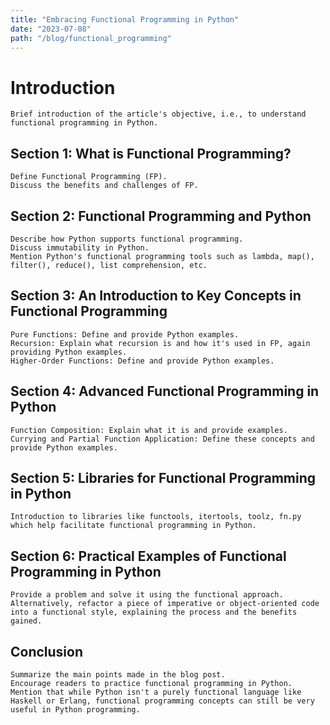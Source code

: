 ```yaml
---
title: "Embracing Functional Programming in Python"
date: "2023-07-08"
path: "/blog/functional_programming"
---
```


# Introduction

    Brief introduction of the article's objective, i.e., to understand functional programming in Python.

## Section 1: What is Functional Programming?

    Define Functional Programming (FP).
    Discuss the benefits and challenges of FP.

## Section 2: Functional Programming and Python

    Describe how Python supports functional programming.
    Discuss immutability in Python.
    Mention Python's functional programming tools such as lambda, map(), filter(), reduce(), list comprehension, etc.

## Section 3: An Introduction to Key Concepts in Functional Programming

    Pure Functions: Define and provide Python examples.
    Recursion: Explain what recursion is and how it's used in FP, again providing Python examples.
    Higher-Order Functions: Define and provide Python examples.

## Section 4: Advanced Functional Programming in Python

    Function Composition: Explain what it is and provide examples.
    Currying and Partial Function Application: Define these concepts and provide Python examples.

## Section 5: Libraries for Functional Programming in Python

    Introduction to libraries like functools, itertools, toolz, fn.py which help facilitate functional programming in Python.

## Section 6: Practical Examples of Functional Programming in Python

    Provide a problem and solve it using the functional approach.
    Alternatively, refactor a piece of imperative or object-oriented code into a functional style, explaining the process and the benefits gained.

## Conclusion

    Summarize the main points made in the blog post.
    Encourage readers to practice functional programming in Python.
    Mention that while Python isn't a purely functional language like Haskell or Erlang, functional programming concepts can still be very useful in Python programming.